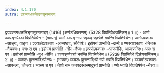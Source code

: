 ```yaml
---
index: 4.1.170
sutra: द्व्यञ्मगधकलिङ्गसूरमसादण्

---
```

द्व्यञ्ञ्मगधकलिङ्गसूरमसादण् (1416) (अणोऽधिकरणम्) (5328 विप्रतिषेधवार्तिकम्॥ 1 ॥) - अणो ञ्ञ्यङ्ण्येञ्ञो विप्रतिषेधेन - (भाष्यम्) अणो ञ्ञ्यङ्-ण्य -ःइञ्ञ् -ःइत्येते भवन्ति विप्रतिषेधेन। अणोऽवकाशः -आङ्गः, वाङ्गः। ञ्ञ्यङोऽवकाशः -आम्बष्ठ्यः, सौवीर्यः। इहोभयं प्राप्नोति -दार्व्यः॥ ण्यस्यावकाशः -निचक -नैचक्यः। अणः स एव। इहोभयं प्राप्नोति -नीप -नैप्यः॥ इञ्ञोऽवकाशः -आजमीढिः, आजक्रन्दिः। अणः स एव। इहोभयं प्राप्नोति -बुध -बौधिः। ञ्ञ्यङ्ण्येञ्ञो भवन्ति विप्रतिषेधेन॥ (5329 विप्रतिषेधे द्वितीयवार्तिकम्॥ 2 ॥) - ञ्ञ्यङः कुरुनादिभ्यो ण्यः - (भाष्यम्) ञ्ञ्यङः कुरुनादिभ्यो ण्यो भवति विप्रतिषेधेन। ञ्ञ्यङोऽवकाशः -आवन्त्यः, कौन्त्यः। ण्यस्य स एव। नैशो नाम जनपदस्तस्मादुभयं प्राप्नोति। ण्यो भवति विप्रतिषेधेन -नैश्यः॥
